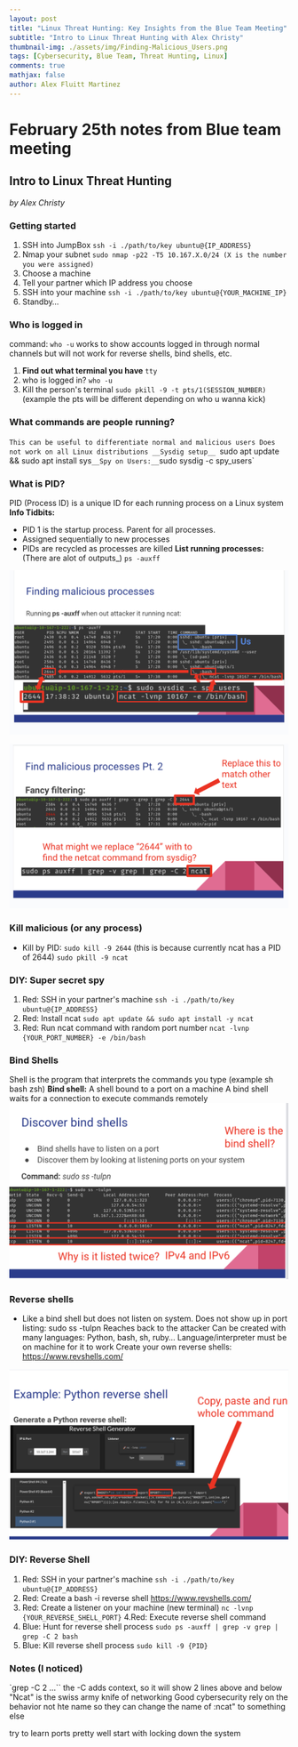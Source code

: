 ```yaml
---
layout: post
title: "Linux Threat Hunting: Key Insights from the Blue Team Meeting"
subtitle: "Intro to Linux Threat Hunting with Alex Christy"
thumbnail-img: ./assets/img/Finding-Malicious_Users.png
tags: [Cybersecurity, Blue Team, Threat Hunting, Linux]
comments: true
mathjax: false
author: Alex Fluitt Martinez
---
```


# February 25th notes from Blue team meeting

## Intro to Linux Threat Hunting 
*by Alex Christy*

### Getting started
1. SSH into JumpBox
`ssh -i ./path/to/key ubuntu@{IP_ADDRESS}`
2. Nmap your subnet
`sudo nmap -p22 -T5 10.167.X.0/24 (X is the number you were assigned)`
3. Choose a machine
4. Tell your partner which IP address you choose
5. SSH into your machine
`ssh -i ./path/to/key ubuntu@{YOUR_MACHINE_IP}`
6. Standby…

### Who is logged in 
command: `who -u`
works to show accounts logged in through normal channels but will not work for reverse shells, bind shells, etc.

1. __Find out what terminal you have__
`tty`
2. who is logged in?
`who -u`
3. Kill the person's terminal
`sudo pkill -9 -t pts/1(SESSION_NUMBER)` (example the pts will be different depending on who u wanna kick)

### What commands are people running?
`This can be useful to differentiate normal and malicious users
Does not work on all Linux distributions
__Sysdig setup__
`sudo apt update && sudo apt install sys`
__Spy on Users:__
`sudo sysdig -c spy_users`

### What is PID?
PID (Process ID) is a unique ID for each running process on a Linux system
__Info Tidbits:__
* PID 1 is the startup process. Parent for all processes.
* Assigned sequentially to new processes
* PIDs are recycled as processes are killed
__List running processes:__ (There are alot of outputs_)
`ps -auxff`

![Finding Malicious Users](/assets/img/Finding-Malicious_Users.png)

![Find malicious processes pt 2](/assets/img/Finding-Malicious-User2.png)

### Kill malicious (or any process)
* Kill by PID: `sudo kill -9 2644` (this is because currently ncat has a PID of 2644)
`sudo pkill -9 ncat`

### DIY: Super secret spy
1. Red: SSH in your partner's machine
`ssh -i ./path/to/key ubuntu@{IP_ADDRESS}`
2. Red: Install ncat
`sudo apt update && sudo apt install -y ncat`
3. Red: Run ncat command with random port number
`ncat -lvnp {YOUR_PORT_NUMBER} -e /bin/bash`

### Bind Shells
Shell is the program that interprets the commands you type (example sh bash zsh)
__Bind shell:__ A shell bound to a port on a machine
A bind shell waits for a connection to execute commands remotely
![Discover-Bind-Shells](/assets/img/Discover-Bind-Shells.png)

### Reverse shells
* Like a bind shell but does not listen on system. Does not show up in port listing: sudo ss -tulpn
Reaches back to the attacker
Can be created with many languages: Python, bash, sh, ruby…
Language/interpreter must be on machine for it to work
Create your own reverse shells: https://www.revshells.com/

![Python-Reverse-Shell](/assets/img/Python-Reverse-Shell.png)

### DIY: Reverse Shell
1. Red: SSH in your partner's machine
`ssh -i ./path/to/key ubuntu@{IP_ADDRESS} `
2. Red: Create a bash -i reverse shell
https://www.revshells.com/
3. Red: Create a listener on your machine (new terminal)
`nc -lvnp {YOUR_REVERSE_SHELL_PORT}`
4.Red: Execute reverse shell command
5. Blue: Hunt for reverse shell process
`sudo ps -auxff | grep -v grep | grep -C 2 bash`
6. Blue: Kill reverse shell process
`sudo kill -9 {PID}`

### Notes (I noticed)
`grep -C 2 ...``
the -C adds context, so it will show 2 lines above and below
"Ncat" is the swiss army knife of networking
Good cybersecurity rely on the behavior not hte name so they can change the name of :ncat" to something else

try to learn ports pretty well
start with locking down the system